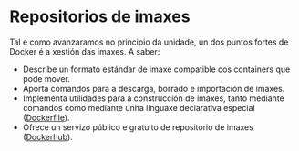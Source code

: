 # Repositorios de imaxes

Tal e como avanzaramos no principio da unidade, un dos puntos fortes de Docker é a xestión das imaxes. A saber:

- Describe un formato estándar de imaxe compatible cos containers que pode mover.
- Aporta comandos para a descarga, borrado e importación de imaxes. 
- Implementa utilidades para a construcción de imaxes, tanto mediante comandos como mediante unha linguaxe declarativa especial ([Dockerfile](https://docs.docker.com/engine/reference/builder/)).
- Ofrece un servizo público e gratuito de repositorio de imaxes ([Dockerhub](https://hub.docker.com/)).
